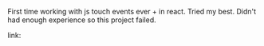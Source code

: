 First time working with js touch events ever + in react.
Tried my best. Didn't had enough experience so this project failed.

link: 
